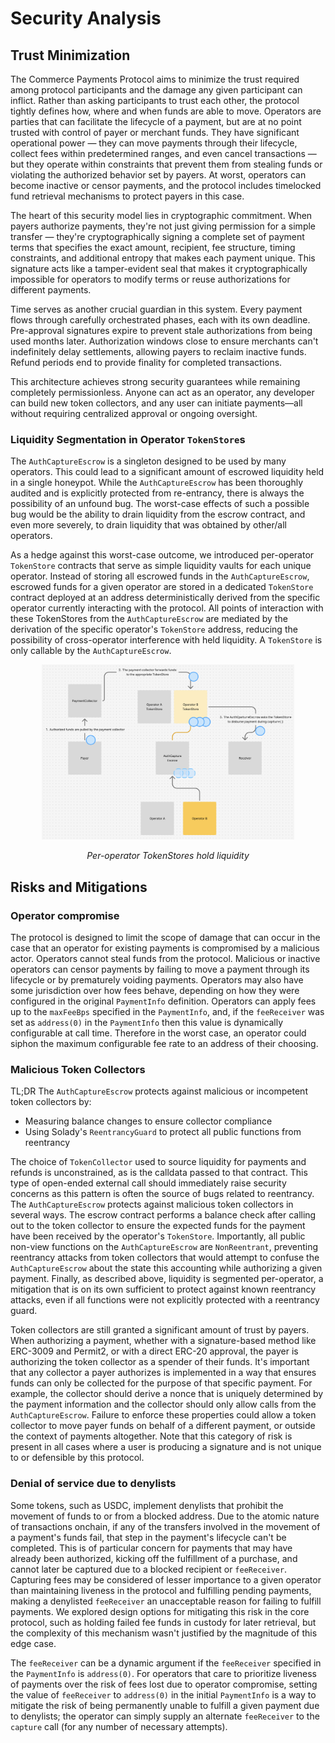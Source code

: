 # Security Analysis

## Trust Minimization

The Commerce Payments Protocol aims to minimize the trust required among protocol participants and the damage any given participant can inflict. Rather than asking participants to trust each other, the protocol tightly defines how, where and when funds are able to move. Operators are parties that can facilitate the lifecycle of a payment, but are at no point trusted with control of payer or merchant funds. They have significant operational power — they can move payments through their lifecycle, collect fees within predetermined ranges, and even cancel transactions — but they operate within constraints that prevent them from stealing funds or violating the authorized behavior set by payers. At worst, operators can become inactive or censor payments, and the protocol includes timelocked fund retrieval mechanisms to protect payers in this case.

The heart of this security model lies in cryptographic commitment. When payers authorize payments, they're not just giving permission for a simple transfer — they're cryptographically signing a complete set of payment terms that specifies the exact amount, recipient, fee structure, timing constraints, and additional entropy that makes each payment unique. This signature acts like a tamper-evident seal that makes it cryptographically impossible for operators to modify terms or reuse authorizations for different payments.

Time serves as another crucial guardian in this system. Every payment flows through carefully orchestrated phases, each with its own deadline. Pre-approval signatures expire to prevent stale authorizations from being used months later. Authorization windows close to ensure merchants can't indefinitely delay settlements, allowing payers to reclaim inactive funds. Refund periods end to provide finality for completed transactions.

This architecture achieves strong security guarantees while remaining completely permissionless. Anyone can act as an operator, any developer can build new token collectors, and any user can initiate payments—all without requiring centralized approval or ongoing oversight.

### Liquidity Segmentation in Operator `TokenStore`s

The `AuthCaptureEscrow` is a singleton designed to be used by many operators. This could lead to a significant amount of escrowed liquidity held in a single honeypot. While the `AuthCaptureEscrow` has been thoroughly audited and is explicitly protected from re-entrancy, there is always the possibility of an unfound bug. The worst-case effects of such a possible bug would be the ability to drain liquidity from the escrow contract, and even more severely, to drain liquidity that was obtained by other/all operators.

As a hedge against this worst-case outcome, we introduced per-operator `TokenStore` contracts that serve as simple liquidity vaults for each unique operator. Instead of storing all escrowed funds in the `AuthCaptureEscrow`, escrowed funds for a given operator are stored in a dedicated `TokenStore` contract deployed at an address deterministically derived from the specific operator currently interacting with the protocol. All points of interaction with these TokenStores from the `AuthCaptureEscrow` are mediated by the derivation of the specific operator's `TokenStore` address, reducing the possibility of cross-operator interference with held liquidity. A `TokenStore` is only callable by the `AuthCaptureEscrow`.

<div align="center">
  <img src="diagrams/TokenStoreDiagram.png" alt="Operator TokenStore Diagram" width="80%">
  <p><em>Per-operator TokenStores hold liquidity</em></p>
</div>

## Risks and Mitigations

### Operator compromise
The protocol is designed to limit the scope of damage that can occur in the case that an operator for existing payments is compromised by a malicious actor. Operators cannot steal funds from the 
protocol. Malicious or inactive operators can censor payments by failing to move a payment through its lifecycle or by prematurely voiding payments. Operators may also have some jurisdiction over how fees behave, depending on how they were configured in the original `PaymentInfo` definition. Operators can apply fees up to the `maxFeeBps` specified in the `PaymentInfo`, and, if the `feeReceiver` was set as `address(0)` in the `PaymentInfo` then this value is dynamically configurable at call time. Therefore in the worst case, an operator could siphon the maximum configurable fee rate to an address of their choosing.

### Malicious Token Collectors

TL;DR The `AuthCaptureEscrow` protects against malicious or incompetent token collectors by:
- Measuring balance changes to ensure collector compliance
- Using Solady's `ReentrancyGuard` to protect all public functions from reentrancy

The choice of `TokenCollector` used to source liquidity for payments and refunds is unconstrained, as is the calldata passed to that contract. This type of open-ended external call should immediately raise security concerns as this pattern is often the source of bugs related to reentrancy. The `AuthCaptureEscrow` protects against malicious token collectors in several ways. The escrow contract performs a balance check after calling out to the token collector to ensure the expected funds for the payment have been received by the operator's `TokenStore`. Importantly, all public non-view functions on the `AuthCaptureEscrow` are `NonReentrant`, preventing reentrancy attacks from token collectors that would attempt to confuse the `AuthCaptureEscrow` about the state this accounting while authorizing a given payment. Finally, as described above, liquidity is segmented per-operator, a mitigation that is on its own sufficient to protect against known reentrancy attacks, even if all functions were not explicitly protected with a reentrancy guard.

Token collectors are still granted a significant amount of trust by payers. When authorizing a payment, whether with a signature-based method like ERC-3009 and Permit2, or with a direct ERC-20 approval, the payer is authorizing the token collector as a spender of their funds. It's important that any collector a payer authorizes is implemented in a way that ensures funds can only be collected for the purpose of that specific payment. For example, the collector should derive a nonce that is uniquely determined by the payment information and the collector should only allow calls from the `AuthCaptureEscrow`. Failure to enforce these properties could allow a token collector to move payer funds on behalf of a different payment, or outside the context of payments altogether. Note that this category of risk is present in all cases where a user is producing a signature and is not unique to or defensible by this protocol.

### Denial of service due to denylists
Some tokens, such as USDC, implement denylists that prohibit the movement of funds to or from a 
blocked address. Due to the atomic nature of transactions onchain, if any of the transfers involved in the movement of a payment's funds fail, that step in the payment's lifecycle can't be completed. This is of particular concern for payments that may have already been authorized, kicking off the fulfillment of a purchase, and cannot later be captured due to a blocked recipient or `feeReceiver`. Capturing fees may be considered of lesser importance to a given operator than maintaining liveness in the protocol and fulfilling pending payments, making a denylisted `feeReceiver` an unacceptable reason for failing to fulfill payments. We explored design options for mitigating this risk in the core protocol, such as holding failed fee funds in custody for later retrieval, but the complexity of this mechanism wasn't justified by the magnitude of this edge case.

The `feeReceiver` can be a dynamic argument if the `feeReceiver` specified in the `PaymentInfo` is `address(0)`. For operators that care to prioritize liveness of payments over the risk of fees lost due to operator compromise, setting the value of `feeReceiver` to `address(0)` in the initial `PaymentInfo` is a way to mitigate the risk of being permanently unable to fulfill a given payment due to denylists; the operator can simply supply an alternate `feeReceiver` to the `capture` call (for any number of necessary attempts).

